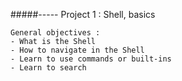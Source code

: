#####----- Project 1 : Shell, basics

	General objectives :
	- What is the Shell
	- How to navigate in the Shell 
	- Learn to use commands or built-ins
	- Learn to search 



